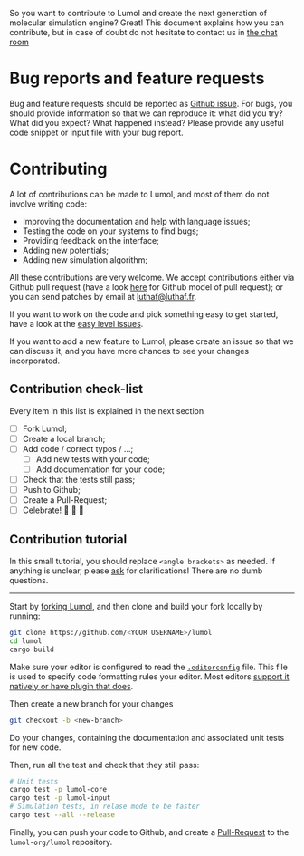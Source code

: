 So you want to contribute to Lumol and create the next generation of molecular
simulation engine? Great! This document explains how you can contribute, but in
case of doubt do not hesitate to contact us in [the chat room][Gitter]

# Bug reports and feature requests

Bug and feature requests should be reported as [Github issue][issues]. For bugs,
you should provide information so that we can reproduce it: what did you try?
What did you expect? What happened instead? Please provide any useful code
snippet or input file with your bug report.

# Contributing

A lot of contributions can be made to Lumol, and most of them do not involve
writing code:

- Improving the documentation and help with language issues;
- Testing the code on your systems to find bugs;
- Providing feedback on the interface;
- Adding new potentials;
- Adding new simulation algorithm;

All these contributions are very welcome. We accept contributions either via
Github pull request (have a look [here][PR] for Github model of pull request);
or you can send patches by email at luthaf@luthaf.fr.

If you want to work on the code and pick something easy to get started, have a
look at the [easy level issues][E-Easy].

If you want to add a new feature to Lumol, please create an issue so that we
can discuss it, and you have more chances to see your changes incorporated.

## Contribution check-list

Every item in this list is explained in the next section

- [ ] Fork Lumol;
- [ ] Create a local branch;
- [ ] Add code / correct typos / ...;
    - [ ] Add new tests with your code;
    - [ ] Add documentation for your code;
- [ ] Check that the tests still pass;
- [ ] Push to Github;
- [ ] Create a Pull-Request;
- [ ] Celebrate! :tada: :cake: :tada:

## Contribution tutorial

In this small tutorial, you should replace `<angle brackets>` as needed. If
anything is unclear, please [ask][Gitter] for clarifications! There are no dumb
questions.

---

Start by [forking Lumol][fork], and then clone and build your fork locally by
running:

```bash
git clone https://github.com/<YOUR USERNAME>/lumol
cd lumol
cargo build
```

Make sure your editor is configured to read the [`.editorconfig`](.editorconfig)
file. This file is used to specify code formatting rules your editor. Most
editors
[support it natively or have plugin that does](http://editorconfig.org/#download).

Then create a new branch for your changes

```bash
git checkout -b <new-branch>
```

Do your changes, containing the documentation and associated unit tests for new
code.

Then, run all the test and check that they still pass:

```bash
# Unit tests
cargo test -p lumol-core
cargo test -p lumol-input
# Simulation tests, in relase mode to be faster
cargo test --all --release
```

Finally, you can push your code to Github, and create a [Pull-Request][PR] to
the `lumol-org/lumol` repository.

[Gitter]: https://gitter.im/lumol-org/lumol
[issues]: https://github.com/lumol-org/lumol/issues/new
[PR]: https://help.github.com/articles/using-pull-requests/
[E-Easy]: https://github.com/lumol-org/lumol/labels/E-Easy
[fork]: https://help.github.com/articles/fork-a-repo/
